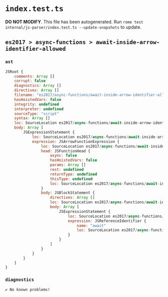 # `index.test.ts`

**DO NOT MODIFY**. This file has been autogenerated. Run `rome test internal/js-parser/index.test.ts --update-snapshots` to update.

## `es2017 > async-functions > await-inside-arrow-identifier-allowed`

### `ast`

```javascript
JSRoot {
	comments: Array []
	corrupt: false
	diagnostics: Array []
	directives: Array []
	filename: "es2017/async-functions/await-inside-arrow-identifier-allowed/input.js"
	hasHoistedVars: false
	integrity: undefined
	interpreter: undefined
	sourceType: "script"
	syntax: Array []
	loc: SourceLocation es2017/async-functions/await-inside-arrow-identifier-allowed/input.js 1:0-1:15
	body: Array [
		JSExpressionStatement {
			loc: SourceLocation es2017/async-functions/await-inside-arrow-identifier-allowed/input.js 1:0-1:15
			expression: JSArrowFunctionExpression {
				loc: SourceLocation es2017/async-functions/await-inside-arrow-identifier-allowed/input.js 1:0-1:15
				head: JSFunctionHead {
					async: false
					hasHoistedVars: false
					params: Array []
					rest: undefined
					returnType: undefined
					thisType: undefined
					loc: SourceLocation es2017/async-functions/await-inside-arrow-identifier-allowed/input.js 1:0-1:5
				}
				body: JSBlockStatement {
					directives: Array []
					loc: SourceLocation es2017/async-functions/await-inside-arrow-identifier-allowed/input.js 1:6-1:15
					body: Array [
						JSExpressionStatement {
							loc: SourceLocation es2017/async-functions/await-inside-arrow-identifier-allowed/input.js 1:8-1:13
							expression: JSReferenceIdentifier {
								name: "await"
								loc: SourceLocation es2017/async-functions/await-inside-arrow-identifier-allowed/input.js 1:8-1:13 (await)
							}
						}
					]
				}
			}
		}
	]
}
```

### `diagnostics`

```
✔ No known problems!

```
